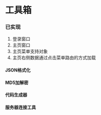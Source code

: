 # 工具箱

### 已实现
1. 登录窗口
2. 主页窗口
3. 主页菜单支持对象
4. 主页右侧数据通过点击菜单路由的方式加载

#### JSON格式化
#### MD5加解密
#### 代码生成器 

#### 服务器连接工具
